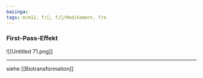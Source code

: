 ```yaml
---
bazinga: 
tags: m/m12, f/💩, f/💊/Medikament, f/⚙️
---
```

### First-Pass-Effekt
![[Untitled 71.png]]

---
siehe [[Biotransformation]]